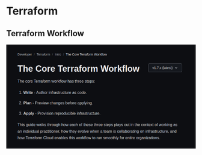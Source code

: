 # Terraform

## Terraform Workflow

![Terraform Workflow](/curso_infraestrutura_como_codigo_terraform_aws_azure_databricks/images/image1.png)
